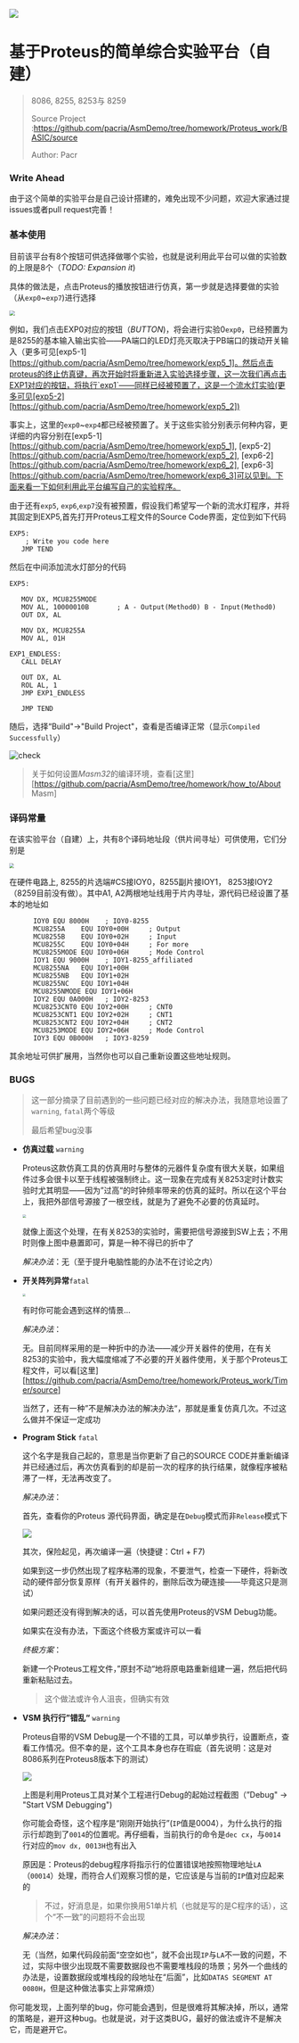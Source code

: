 ![](.\media\main_circuit.bmp)

# 基于Proteus的简单综合实验平台（自建）

> 8086, 8255, 8253与 8259
>
> Source Project :https://github.com/pacria/AsmDemo/tree/homework/Proteus_work/BASIC/source
>
> Author: Pacr



### Write Ahead

由于这个简单的实验平台是自己设计搭建的，难免出现不少问题，欢迎大家通过提issues或者pull request完善！





### 基本使用

目前该平台有8个按钮可供选择做哪个实验，也就是说利用此平台可以做的实验数的上限是8个（*TODO: Expansion it*)

具体的做法是，点击Proteus的播放按钮进行仿真，第一步就是选择要做的实验（从`exp0`~`exp7`)进行选择

<img src=".\media\repo0.png" style="zoom:60%;" />

例如，我们点击EXP0对应的按钮（*BUTTON*)，将会进行实验0`exp0`，已经预置为是8255的基本输入输出实验——PA端口的LED灯亮灭取决于PB端口的拨动开关输入（更多可见[exp5-1][https://github.com/pacria/AsmDemo/tree/homework/exp5_1]。然后点击proteus的终止仿真键，再次开始时将重新进入实验选择步骤，这一次我们再点击EXP1对应的按钮，将执行`exp1`——同样已经被预置了，这是一个流水灯实验(更多可见[exp5-2][https://github.com/pacria/AsmDemo/tree/homework/exp5_2])

事实上，这里的`exp0`~`exp4`都已经被预置了。关于这些实验分别表示何种内容，更详细的内容分别在[exp5-1][https://github.com/pacria/AsmDemo/tree/homework/exp5_1], [exp5-2][https://github.com/pacria/AsmDemo/tree/homework/exp5_2], [exp6-2][https://github.com/pacria/AsmDemo/tree/homework/exp6_2], [exp6-3][https://github.com/pacria/AsmDemo/tree/homework/exp6_3]可以见到。下面来看一下如何利用此平台编写自己的实验程序。

由于还有`exp5`, `exp6`,`exp7`没有被预置，假设我们希望写一个新的流水灯程序，并将其固定到EXP5,首先打开Proteus工程文件的Source Code界面，定位到如下代码

```assembly
EXP5:
	; Write you code here
   JMP TEND
```

然后在中间添加流水灯部分的代码

```assembly
EXP5:
	
   MOV DX, MCU8255MODE
   MOV AL, 10000010B       ; A - Output(Method0) B - Input(Method0)
   OUT DX, AL

   MOV DX, MCU8255A
   MOV AL, 01H

EXP1_ENDLESS:
   CALL DELAY

   OUT DX, AL
   ROL AL, 1   
   JMP EXP1_ENDLESS
   
   JMP TEND
```

随后，选择“Build"$\rightarrow$"Build Project"，查看是否编译正常（显示`Compiled Successfully`）

![check](.\media\repo1.png)

> 关于如何设置*Masm32*的编译环境，查看[这里][https://github.com/pacria/AsmDemo/tree/homework/how_to/About Masm]



### 译码常量

在该实验平台（自建）上，共有8个译码地址段（供片间寻址）可供使用，它们分别是

<img src=".\media\repo2.png" style="zoom:52%;" />

在硬件电路上, 8255的片选端#CS接IOY0，8255副片接IOY1， 8253接IOY2（8259目前没有做）。其中A1, A2两根地址线用于片内寻址，源代码已经设置了基本的地址如

```assembly
      IOY0 EQU 8000H    ; IOY0-8255
      MCU8255A    EQU IOY0+00H     ; Output
      MCU8255B    EQU IOY0+02H     ; Input
      MCU8255C    EQU IOY0+04H     ; For more
      MCU8255MODE EQU IOY0+06H     ; Mode Control
      IOY1 EQU 9000H    ; IOY1-8255_affiliated
      MCU8255NA   EQU IOY1+00H
      MCU8255NB   EQU IOY1+02H
      MCU8255NC   EQU IOY1+04H
      MCU8255NMODE EQU IOY1+06H
      IOY2 EQU 0A000H   ; IOY2-8253
      MCU8253CNT0 EQU IOY2+00H     ; CNT0
      MCU8253CNT1 EQU IOY2+02H     ; CNT1
      MCU8253CNT2 EQU IOY2+04H     ; CNT2
      MCU8253MODE EQU IOY2+06H     ; Mode Control
      IOY3 EQU 0B000H   ; IOY3-8259
```

其余地址可供扩展用，当然你也可以自己重新设置这些地址规则。



### BUGS

> 这一部分摘录了目前遇到的一些问题已经对应的解决办法，我随意地设置了`warning`, `fatal`两个等级
>
> 最后希望bug没事



+ **仿真过载** `warning`

  Proteus这款仿真工具的仿真用时与整体的元器件复杂度有很大关联，如果组件过多会很卡以至于线程被强制终止。这一现象在完成有关8253定时计数实验时尤其明显——因为”过高“的时钟频率带来的仿真的延时。所以在这个平台上，我把外部信号源接了一根空线，就是为了避免不必要的仿真延时。

  <img src=".\media\repo3.png" style="zoom:38%;" />

  就像上面这个处理，在有关8253的实验时，需要把信号源接到SW上去；不用时则像上图中悬置即可，算是一种不得已的折中了

  *解决办法*：无（至于提升电脑性能的办法不在讨论之内）

+ **开关阵列异常**`fatal`

  <img src="D:\Personal\Learning\CLASS\微机原理\exp\asm_ground\AsmDemo\Proteus_work\BASIC\media\bug1.png" style="zoom:33%;" />

  有时你可能会遇到这样的情景...

  *解决办法*：

  无。目前同样采用的是一种折中的办法——减少开关器件的使用，在有关8253的实验中，我大幅度缩减了不必要的开关器件使用，关于那个Proteus工程文件，可以看[这里][https://github.com/pacria/AsmDemo/tree/homework/Proteus_work/Timer/source]

  当然了，还有一种”不是解决办法的解决办法“，那就是重复仿真几次。不过这么做并不保证一定成功

+ **Program Stick** `fatal`

  这个名字是我自己起的，意思是当你更新了自己的SOURCE CODE并重新编译并已经通过后，再次仿真看到的却是前一次的程序的执行结果，就像程序被粘滞了一样，无法再改变了。

  *解决办法*：

  首先，查看你的Proteus 源代码界面，确定是在`Debug`模式而非`Release`模式下

  ![](.\media\bug2.png)

  其次，保险起见，再次编译一遍（快捷键：Ctrl + F7)

  如果到这一步仍然出现了程序粘滞的现象，不要泄气，检查一下硬件，将新改动的硬件部分恢复原样（有开关器件的，删除后改为硬连接——毕竟这只是测试）

  如果问题还没有得到解决的话，可以首先使用Proteus的VSM Debug功能。

  如果实在没有办法，下面这个终极方案或许可以一看

  *终极方案*：

  新建一个Proteus工程文件，”原封不动“地将原电路重新组建一遍，然后把代码重新粘贴过去。

  > 这个做法或许令人沮丧，但确实有效

+ **VSM 执行行”错乱“**  `warning`

  Proteus自带的VSM Debug是一个不错的工具，可以单步执行，设置断点，查看工作情况。但不幸的是，这个工具本身也存在瑕疵（首先说明：这是对8086系列在Proteus8版本下的测试）

  ![](.\media\bug3.png)

  上图是利用Proteus工具对某个工程进行Debug的起始过程截图（”Debug" $\rightarrow$ "Start VSM Debugging")

  你可能会奇怪，这个程序是“刚刚开始执行”(`IP`值是0004），为什么执行的指示行却跑到了`0014`的位置呢。再仔细看，当前执行的命令是`dec cx`，与`0014` 行对应的`mov dx, 0013H`也有出入

  原因是：Proteus的debug程序将指示行的位置错误地按照物理地址`LA`（`00014`）处理，而符合人们观察习惯的是，它应该是与当前的`IP`值对应起来的

  > 不过，好消息是，如果你换用51单片机（也就是写的是C程序的话），这个“不一致”的问题将不会出现

  *解决办法*：

  无（当然，如果代码段前面“空空如也”，就不会出现`IP`与`LA`不一致的问题，不过，实际中很少出现既不需要数据段也不需要堆栈段的场景；另外一个曲线的办法是，设置数据段或堆栈段的段地址在“后面”，比如`DATAS SEGMENT AT 0080H`，但是这种做法事实上非常麻烦）



你可能发现，上面列举的bug，你可能会遇到，但是很难将其解决掉，所以，通常的策略是，避开这种bug。也就是说，对于这类BUG，最好的做法或许不是解决它，而是避开它。